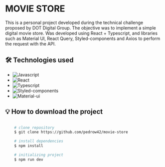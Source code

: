 # MOVIE STORE

This is a personal project developed during the technical challenge proposed by DOT Digital Group. The objective was to implement a simple digital movie store. Was developed using React + Typescript, and libraries such as Material UI, React Query, Styled-components and Axios to perform the request with the API.

## 🛠 Technologies used

- ![Javascript](https://img.shields.io/badge/JavaScript-F7DF1E?style=for-the-badge&logo=javascript&logoColor=black)
- ![React](https://img.shields.io/badge/React-20232A?style=for-the-badge&logo=react&logoColor=61DAFB)
- ![Typescript](https://img.shields.io/badge/TypeScript-007ACC?style=for-the-badge&logo=typescript&logoColor=white)
- ![Styled-components](https://img.shields.io/badge/styled--components-DB7093?style=for-the-badge&logo=styled-components&logoColor=white)
- ![Material-ui](https://img.shields.io/badge/Material--UI-0081CB?style=for-the-badge&logo=material-ui&logoColor=white)

## 💡 How to download the project

```bash

    # clone repository
    $ git clone https://github.com/pedrow42/movie-store

    # install dependencies
    $ npm install

    # initializing project
    $ npm run dev

```
